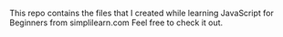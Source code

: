 This repo contains the files that I created while learning JavaScript for Beginners from simplilearn.com 
Feel free to check it out.
